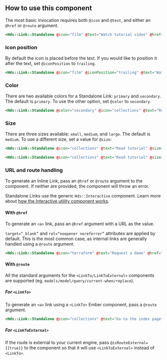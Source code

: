 ## How to use this component

The most basic invocation requires both `@icon` and `@text`, and either an `@href` or `@route` argument.

```handlebars
<Hds::Link::Standalone @icon="film" @text="Watch tutorial video" @href="..." />
```

### Icon position

By default the icon is placed before the text. If you would like to position it after the text, set `@iconPosition` to `trailing`.

```handlebars
<Hds::Link::Standalone @icon="film" @iconPosition="trailing" @text="Watch tutorial video" @href="..." />
```

### Color

There are two available colors for a Standalone Link: `primary` and `secondary`. The default is `primary`. To use the other option, set `@color` to `secondary`.

```handlebars
<Hds::Link::Standalone @color="secondary" @icon="collections" @text="Read tutorial" @href="..." />
```  

### Size

There are three sizes available: `small`, `medium`, and `large`. The default is `medium`. To use a different size, set a value for `@size`:

```handlebars
<Hds::Link::Standalone @icon="collections" @text="Read tutorial" @size="small" @href="..." />
```

```handlebars
<Hds::Link::Standalone @icon="collections" @text="Read tutorial" @size="large" @href="..." />
```

### URL and route handling

To generate an Inline Link, pass an `@href` or `@route` argument to the component. If neither are provided, the component will throw an error.

Standalone Links use the generic `Hds::Interactive` component. Learn more about [how the Interactive utility component works](/utilities/interactive).

#### With `@href`

To generate an `<a>` link, pass an `@href` argument with a URL as the value. 

`target=“_blank”` and `rel=“noopener noreferrer”` attributes are applied by default. This is the most common case, as internal links are generally handled using a `@route` argument. 

```handlebars
<Hds::Link::Standalone @icon="terraform" @text="Request a demo" @href="https://www.hashicorp.com/request-demo/terraform" />
```

#### With `@route`

All the standard arguments for the `<LinkTo/LinkToExternal>` components are supported (eg. `models/model/query/current-when/replace`).

##### For `<LinkTo>`

To generate an `<a>` link using a `<LinkTo>` Ember component, pass a `@route` argument. 

```handlebars
<Hds::Link::Standalone @icon="collections" @text="Go to the index page" @route="my.page.route" @model="my.page.model" />
```

##### For `<LinkToExternal>`

If the route is external to your current engine, pass `@isRouteExternal={{true}}` to the component so that it will use `<LinkToExternal>` instead of `<LinkTo>`.